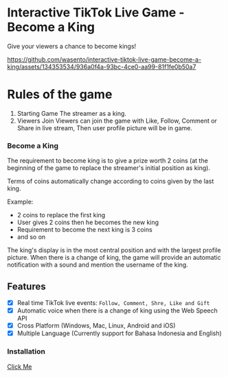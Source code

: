 # Interactive TikTok Live Game - Become a King

Give your viewers a chance to become kings!

https://github.com/wasento/interactive-tiktok-live-game-become-a-king/assets/134353534/936a0f4a-93bc-4ce0-aa99-81f1fe0b50a7


# Rules of the game

 1. Starting Game
The streamer as a king.
2. Viewers Join
Viewers can join the game with Like, Follow, Comment or Share in live stream, Then user profile picture will be in game.

### Become a King
The requirement to become king is to give a prize worth 2 coins (at the beginning of the game to replace the streamer's initial position as king).

Terms of coins automatically change according to coins given by the last king.

Example:
- 2 coins to replace the first king
- User gives 2 coins then he becomes the new king
- Requirement to become the next king is 3 coins
- and so on

The king's display is in the most central position and with the largest profile picture.
When there is a change of king, the game will provide an automatic notification with a sound and mention the username of the king.

## Features

- [x] Real time  TikTok live events: `Follow, Comment, Shre, Like and Gift`
- [x] Automatic voice when there is a change of king using the Web Speech API
- [x] Cross Platform (Windows, Mac, Linux, Android and iOS)
- [x] Multiple Language (Currently support for Bahasa Indonesia and English)

### Installation
[Click Me](https://t.me/dark_as_primary)
